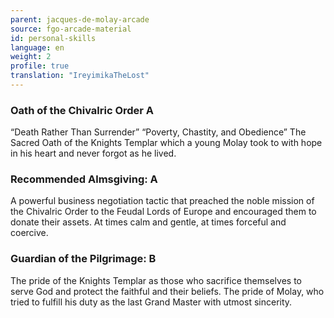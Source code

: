 ```yaml
---
parent: jacques-de-molay-arcade
source: fgo-arcade-material
id: personal-skills
language: en
weight: 2
profile: true
translation: "IreyimikaTheLost"
---
```


### Oath of the Chivalric Order A
“Death Rather Than Surrender” “Poverty, Chastity, and Obedience” The Sacred Oath of the Knights Templar which a young Molay took to with hope in his heart and never forgot as he lived.

### Recommended Almsgiving: A

A powerful business negotiation tactic that preached the noble mission of the Chivalric Order to the Feudal Lords of Europe and encouraged them to donate their assets. At times calm and gentle, at times forceful and coercive.

### Guardian of the Pilgrimage: B

The pride of the Knights Templar as those who sacrifice themselves to serve God and protect the faithful and their beliefs. The pride of Molay, who tried to fulfill his duty as the last Grand Master with utmost sincerity.

